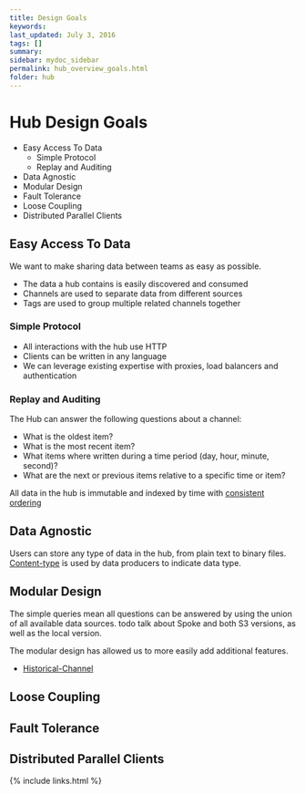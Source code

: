 ```yaml
---
title: Design Goals
keywords: 
last_updated: July 3, 2016
tags: []
summary: 
sidebar: mydoc_sidebar
permalink: hub_overview_goals.html
folder: hub
---
```


# Hub Design Goals

* Easy Access To Data
    * Simple Protocol
    * Replay and Auditing
* Data Agnostic
* Modular Design
* Fault Tolerance
* Loose Coupling
* Distributed Parallel Clients

## Easy Access To Data

We want to make sharing data between teams as easy as possible.
* The data a hub contains is easily discovered and consumed
* Channels are used to separate data from different sources
* Tags are used to group multiple related channels together

### Simple Protocol

* All interactions with the hub use HTTP
* Clients can be written in any language   
* We can leverage existing expertise with proxies, load balancers and authentication 

### Replay and Auditing

The Hub can answer the following questions about a channel:
* What is the oldest item?
* What is the most recent item?
* What items where written during a time period (day, hour, minute, second)?
* What are the next or previous items relative to a specific time or item?

All data in the hub is immutable and indexed by time with [consistent ordering](Sequential-Write-Use-Case)

## Data Agnostic

Users can store any type of data in the hub, from plain text to binary files.
[Content-type](https://github.com/flightstats/hub#insert-content-into-channel) is used by data producers to indicate data type.

## Modular Design
The simple queries mean all questions can be answered by using the union of all available data sources.
todo talk about Spoke and both S3 versions, as well as the local version.

The modular design has allowed us to more easily add additional features. 
 
* [Historical-Channel](Historical-Channel)

## Loose Coupling
## Fault Tolerance
## Distributed Parallel Clients


{% include links.html %}